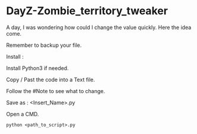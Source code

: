 # DayZ-Zombie_territory_tweaker
A day, I was wondering how could I change the value quickly. Here the idea come.

Remember to backup your file.


Install : 

Install Python3 if needed.

Copy / Past the code into a Text file. 

Follow the  #Note to see what to change.

Save as : <Insert_Name>.py

Open a CMD.

`python <path_to_script>.py`
